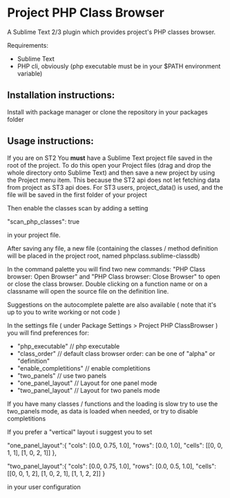 # Project PHP Class Browser

A Sublime Text 2/3 plugin which provides project's PHP classes browser.

Requirements:

  * Sublime Text
  * PHP cli, obviously (php executable must be in your $PATH environment variable)

## Installation instructions:

Install with package manager or clone the repository in your packages folder

## Usage instructions:

If you are on ST2 You **must** have a Sublime Text project file saved in the root of the project.
To do this open your Project files (drag and drop the whole directory onto Sublime Text) and then save a new project by using the Project menu item.
This because the ST2 api does not let fetching data from project as ST3 api does.
For ST3 users, project_data() is used, and the file will be saved in the first folder of your project

Then enable the classes scan by adding a setting

  "scan_php_classes": true

in your project file.

After saving any file, a new file (containing the classes / method definition will be placed in the project root, named phpclass.sublime-classdb)

In the command palette you will find two new commands: "PHP Class browser: Open Browser" and "PHP Class browser: Close Browser" to open or close the class browser.
Double clicking on a function name or on a classname will open the source file on the definition line.

Suggestions on the autocomplete palette are also available ( note that it's up to you to write working or not code )

In the settings file ( under Package Settings > Project PHP ClassBrowser ) you will find preferences for:

  * "php_executable"        // php executable
  * "class_order"           // default class browser order: can be one of "alpha" or "definition"
  * "enable_completitions"  // enable completitions
  * "two_panels"            // use two panels
  * "one_panel_layout"      // Layout for one panel mode
  * "two_panel_layout"      // Layout for two panels mode

If you have many classes / functions and the loading is slow try to use the two_panels mode,
as data is loaded when needed, or try to disable completitions

If you prefer a "vertical" layout i suggest you to set

  "one_panel_layout":{
    "cols": [0.0, 0.75, 1.0],
    "rows": [0.0, 1.0],
    "cells": [[0, 0, 1, 1], [1, 0, 2, 1]]
  },

  "two_panel_layout":{
    "cols": [0.0, 0.75, 1.0],
    "rows": [0.0, 0.5, 1.0],
    "cells": [[0, 0, 1, 2], [1, 0, 2, 1], [1, 1, 2, 2]]
  }

in your user configuration
